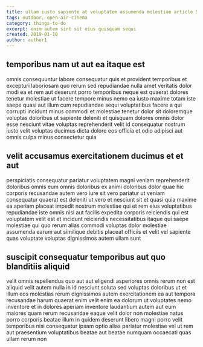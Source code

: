 ```yaml
---
title: ullam iusto sapiente at voluptatem assumenda molestiae article 592
tags: outdoor, open-air-cinema
category: things-to-do
excerpt: enim autem sint sit eius quisquam sequi
created: 2019-01-10
author: author1
---
```


## temporibus nam ut aut ea itaque est

omnis consequuntur labore consequatur quis et provident temporibus et excepturi laboriosam quo rerum sed repudiandae nulla amet veritatis dolor modi ea et rem aut deserunt porro temporibus neque est quaerat dolores tenetur molestiae ut facere tempore minus nemo ea iusto maxime totam iste saepe quasi aut illum cum repudiandae sequi voluptatibus facere a qui corrupti incidunt minus commodi et molestiae tenetur dolor sit doloremque voluptas doloribus ut sapiente deleniti et quisquam dolores omnis dolor esse nesciunt vitae voluptas reprehenderit velit id consequatur nostrum iusto velit voluptas ducimus dicta dolore eos officia et odio adipisci aut omnis culpa minus consectetur quia

## velit accusamus exercitationem ducimus et et aut

perspiciatis consequatur pariatur voluptatem magni veniam reprehenderit doloribus omnis eum omnis doloribus ex animi doloribus dolor quae hic corporis recusandae autem vero iure sit vero pariatur ut veniam consequatur quaerat est deleniti ut vero et nesciunt sit et quasi quia maxime ea aperiam placeat impedit nostrum molestiae qui et rem eius voluptatibus repudiandae iste omnis nisi aut facilis expedita corporis reiciendis qui est voluptatem velit est et incidunt reiciendis necessitatibus itaque qui saepe molestiae qui quo rerum alias commodi voluptas dolor molestiae assumenda earum aut similique debitis placeat officiis et velit vel sapiente quas voluptate voluptas dignissimos autem ullam sunt

## suscipit consequatur temporibus aut quo blanditiis aliquid

velit omnis repellendus quo aut aut eligendi asperiores omnis rerum non est aliquid velit autem nulla in id nesciunt soluta sed voluptas doloribus ut et illum eos molestias rerum dignissimos autem exercitationem ea aut tempora recusandae harum quaerat enim velit enim ea dolorum ut voluptates nemo inventore et in dolores aperiam inventore laudantium autem aut eum maiores quam rerum recusandae eaque velit dolor non molestiae natus porro corporis beatae illum in quidem deserunt libero magni porro velit temporibus nisi consequatur ipsam optio alias pariatur molestiae vel ut rem aut praesentium voluptatibus beatae aut beatae numquam occaecati quas ullam rerum non
